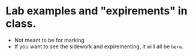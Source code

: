 # Lab examples and "expirements" in class. 

- Not meant to be for marking
- If you want to see the sidework and expirementing, it will all be `here`.